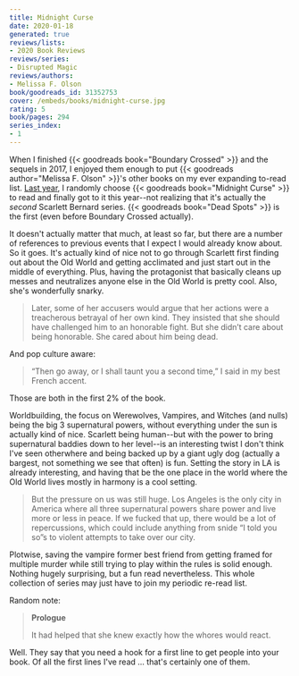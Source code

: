 ```yaml
---
title: Midnight Curse
date: 2020-01-18
generated: true
reviews/lists:
- 2020 Book Reviews
reviews/series:
- Disrupted Magic
reviews/authors:
- Melissa F. Olson
book/goodreads_id: 31352753
cover: /embeds/books/midnight-curse.jpg
rating: 5
book/pages: 294
series_index:
- 1
---
```

When I finished {{< goodreads book="Boundary Crossed" >}} and the sequels in 2017, I enjoyed them enough to put {{< goodreads author="Melissa F. Olson" >}}'s other books on my ever expanding to-read list. [Last year](https://blog.jverkamp.com/2019/01/01/2019-reading-list/), I randomly choose {{< goodreads book="Midnight Curse" >}} to read and finally got to it this year--not realizing that it's actually the _second_ Scarlett Bernard series. {{< goodreads book="Dead Spots" >}} is the first (even before Boundary Crossed actually).  

It doesn't actually matter that much, at least so far, but there are a number of references to previous events that I expect I would already know about. So it goes. It's actually kind of nice not to go through Scarlett first finding out about the Old World and getting acclimated and just start out in the middle of everything. Plus, having the protagonist that basically cleans up messes and neutralizes anyone else in the Old World is pretty cool. Also, she's wonderfully snarky.  

<!--more-->

> Later, some of her accusers would argue that her actions were a treacherous betrayal of her own kind. They insisted that she should have challenged him to an honorable fight. But she didn’t care about being honorable. She cared about him being dead.

And pop culture aware:  

> “Then go away, or I shall taunt you a second time,” I said in my best French accent.

Those are both in the first 2% of the book.  

Worldbuilding, the focus on Werewolves, Vampires, and Witches (and nulls) being the big 3 supernatural powers, without everything under the sun is actually kind of nice. Scarlett being human--but with the power to bring supernatural baddies down to her level--is an interesting twist I don't think I've seen otherwhere and being backed up by a giant ugly dog (actually a bargest, not something we see that often) is fun. Setting the story in LA is already interesting, and having that be the one place in the world where the Old World lives mostly in harmony is a cool setting.  

> But the pressure on us was still huge. Los Angeles is the only city in America where all three supernatural powers share power and live more or less in peace. If we fucked that up, there would be a lot of repercussions, which could include anything from snide “I told you so”s to violent attempts to take over our city.

Plotwise, saving the vampire former best friend from getting framed for multiple murder while still trying to play within the rules is solid enough. Nothing hugely surprising, but a fun read nevertheless. This whole collection of series may just have to join my periodic re-read list.  

Random note:  

> **Prologue**  
>
>  It had helped that she knew exactly how the whores would react.  

Well. They say that you need a hook for a first line to get people into your book. Of all the first lines I've read ... that's certainly one of them.